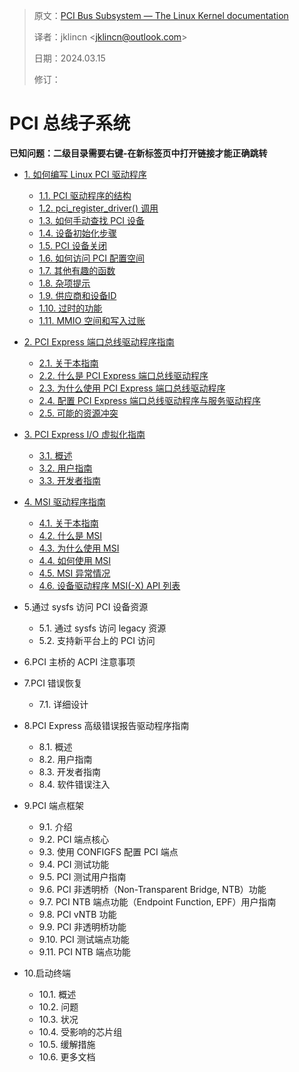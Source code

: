 > 原文：[PCI Bus Subsystem  — The Linux Kernel documentation](https://docs.kernel.org/PCI/index.html)
>
> 译者：jklincn \<jklincn@outlook.com\>
>
> 日期：2024.03.15
>
> 修订：

# PCI 总线子系统

**已知问题：二级目录需要右键-在新标签页中打开链接才能正确跳转**

- [1. 如何编写 Linux PCI 驱动程序](pci_pci.md)
  - [1.1. PCI 驱动程序的结构](pci_pci.md#11-pci-驱动程序的结构)
  - [1.2. pci_register_driver() 调用](pci_pci.md#12-pci_register_driver-调用)
  - [1.3. 如何手动查找 PCI 设备](pci_pci.md#13-如何手动查找-PCI-设备)
  - [1.4. 设备初始化步骤](pci_pci.md#14-设备初始化步骤)
  - [1.5. PCI 设备关闭](pci_pci.md#15-PCI-设备关闭)
  - [1.6. 如何访问 PCI 配置空间](pci_pci.md#16-如何访问-PCI-配置空间)
  - [1.7. 其他有趣的函数](pci_pci.md#17-其他有趣的函数)
  - [1.8. 杂项提示](pci_pci.md#18-杂项提示)
  - [1.9. 供应商和设备ID](pci_pci.md#19-供应商和设备ID)
  - [1.10. 过时的功能](pci_pci.md#110-过时的功能)
  - [1.11. MMIO 空间和写入过账](pci_pci.md#111-MMIO-空间和写入过账)
  
- [2. PCI Express 端口总线驱动程序指南](pci_pciebus-howto.md)
  - [2.1. 关于本指南](pci_pciebus-howto.md#21-关于本指南)
  - [2.2. 什么是 PCI Express 端口总线驱动程序](pci_pciebus-howto.md#22-什么是-pci-express-端口总线驱动程序)
  - [2.3. 为什么使用 PCI Express 端口总线驱动程序](pci_pciebus-howto.md#23-为什么使用-pci-express-端口总线驱动程序)
  - [2.4. 配置 PCI Express 端口总线驱动程序与服务驱动程序](pci_pciebus-howto.md#24-配置-pci-express-端口总线驱动程序与服务驱动程序)
  - [2.5. 可能的资源冲突](pci_pciebus-howto.md#25-可能的资源冲突)
  
- [3. PCI Express I/O 虚拟化指南](pci_pci-iov-howto.md)
  - [3.1. 概述](pci_pci-iov-howto.md#31-概述)
  - [3.2. 用户指南](pci_pci-iov-howto.md#32-用户指南)
  - [3.3. 开发者指南](pci_pci-iov-howto.md#32-开发者指南)
  
- [4. MSI 驱动程序指南](pci_msi-howto.md)
  - [4.1. 关于本指南](pci_msi-howto.md#41-关于本指南)
  - [4.2. 什么是 MSI](pci_msi-howto.md#42-什么是-msi)
  - [4.3. 为什么使用 MSI](pci_msi-howto.md#43-为什么使用-msi)
  - [4.4. 如何使用 MSI](pci_msi-howto.md#44-如何使用-msi)
  - [4.5. MSI 异常情况](pci_msi-howto.md#45-msi-异常情况)
  - [4.6. 设备驱动程序 MSI(-X) API 列表](pci_msi-howto.md#46-设备驱动程序-msi-x-api-列表)
  
- 5.通过 sysfs 访问 PCI 设备资源

  - 5.1. 通过 sysfs 访问 legacy 资源
  - 5.2. 支持新平台上的 PCI 访问

- 6.PCI 主桥的 ACPI 注意事项

- 7.PCI 错误恢复
  - 7.1. 详细设计
  
- 8.PCI Express 高级错误报告驱动程序指南

  - 8.1. 概述
  - 8.2. 用户指南
  - 8.3. 开发者指南
  - 8.4. 软件错误注入

- 9.PCI 端点框架

  - 9.1. 介绍
  - 9.2. PCI 端点核心
  - 9.3. 使用 CONFIGFS 配置 PCI 端点
  - 9.4. PCI 测试功能
  - 9.5. PCI 测试用户指南
  - 9.6. PCI 非透明桥（Non-Transparent Bridge, NTB）功能
  - 9.7. PCI NTB 端点功能（Endpoint Function, EPF）用户指南
  - 9.8. PCI vNTB 功能
  - 9.9. PCI 非透明桥功能
  - 9.10. PCI 测试端点功能
  - 9.11. PCI NTB 端点功能

- 10.启动终端

  - 10.1. 概述
  - 10.2. 问题
  - 10.3. 状况
  - 10.4. 受影响的芯片组
  - 10.5. 缓解措施
  - 10.6. 更多文档


